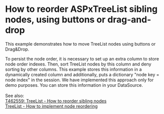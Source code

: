 # How to reorder ASPxTreeList sibling nodes, using buttons or drag-and-drop


<p>This example demonstrates how to move TreeList nodes using buttons or Drag&Drop.</p>
<p>To persist the node order, it is necessary to set up an extra column to store node order indexes. Then, sort TreeList nodes by this column and deny sorting by other columns. This example stores this information in a dynamically created column and additionally, puts a dictionary "node key = node index" in the session. We have implemented this approach only for demo purposes. You can store this information in your DataSource.<br><br>See also: <br><a href="https://www.devexpress.com/Support/Center/p/T462559">T462559: TreeList - How to reorder sibling nodes</a><br><a href="https://www.devexpress.com/Support/Center/Example/Details/T450346">TreeList - How to implement node reordering</a> </p>

<br/>


